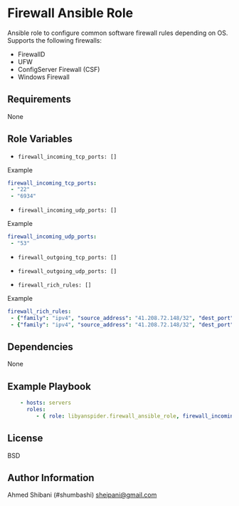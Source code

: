 Firewall Ansible Role
=========

Ansible role to configure common software firewall rules depending on OS. Supports the following firewalls:
- FirewallD
- UFW
- ConfigServer Firewall (CSF)
- Windows Firewall

Requirements
------------

None

Role Variables
--------------

- `firewall_incoming_tcp_ports: []`

Example
```yaml
firewall_incoming_tcp_ports:
 - "22"
 - "6934"
```

- `firewall_incoming_udp_ports: []`

Example
```yaml
firewall_incoming_udp_ports:
 - "53"
```

- `firewall_outgoing_tcp_ports: []`

- `firewall_outgoing_udp_ports: []`

- `firewall_rich_rules: []`

Example
```yaml
firewall_rich_rules:
 - {"family": "ipv4", "source_address": "41.208.72.148/32", "dest_port": "161", "protocol": "udp"}
 - {"family": "ipv4", "source_address": "41.208.72.148/32", "dest_port": "5666", "protocol": "tcp"}
```

Dependencies
------------

None

Example Playbook
----------------

```yaml
    - hosts: servers
      roles:
         - { role: libyanspider.firewall_ansible_role, firewall_incoming_tcp_ports: [22,443] }
```

License
-------

BSD

Author Information
------------------

Ahmed Shibani (#shumbashi)
sheipani@gmail.com
